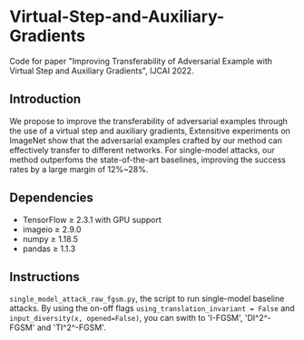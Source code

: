 # Virtual-Step-and-Auxiliary-Gradients

Code for paper "Improving Transferability of Adversarial Example with Virtual Step and Auxiliary Gradients", IJCAI 2022.

## Introduction

We propose to improve the transferability of adversarial examples through the use of a virtual step and auxiliary gradients,
Extensitive experiments on ImageNet show that the adversarial examples crafted by our method can effectively transfer to
different networks. For single-model attacks, our method outperfoms the state-of-the-art baselines, improving the success
rates by a large margin of 12%~28%.


## Dependencies

+ TensorFlow ≥ 2.3.1 with GPU support
+ imageio ≥ 2.9.0
+ numpy ≥ 1.18.5
+ pandas ≥ 1.1.3


## Instructions

`single_model_attack_raw_fgsm.py`, the script to run single-model baseline attacks. By using the on-off flags
`using_translation_invariant = False` and `input_diversity(x, opened=False)`, you can swith to 'I-FGSM', 
'DI^2^-FGSM' and 'TI^2^-FGSM'.
